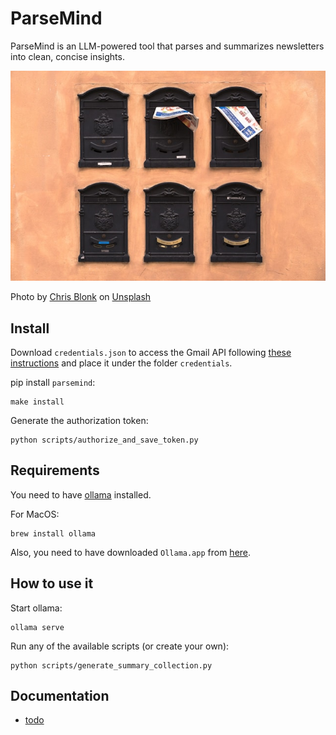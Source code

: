 # ParseMind

ParseMind is an LLM-powered tool that parses and summarizes newsletters into clean, concise insights.

![alt text](pics/chris-blonk-swd3FBSEA4Q-unsplash.jpg)

Photo by [Chris Blonk](https://unsplash.com/@chriskristiansen?utm_content=creditCopyText&utm_medium=referral&utm_source=unsplash) on [Unsplash](https://unsplash.com/photos/six-black-wooden-frames-swd3FBSEA4Q?utm_content=creditCopyText&utm_medium=referral&utm_source=unsplash)
      

## Install

Download `credentials.json` to access the Gmail API following [these instructions](https://developers.google.com/workspace/gmail/api/quickstart/python) and place it under the folder `credentials`.

pip install `parsemind`:
```shell
make install
```

Generate the authorization token:
```shell
python scripts/authorize_and_save_token.py
```


## Requirements

You need to have [ollama](https://ollama.com/) installed.

For MacOS:
```
brew install ollama
```

Also, you need to have downloaded `Ollama.app` from [here](https://ollama.com/download).

## How to use it

Start ollama:
```shell
ollama serve
```

Run any of the available scripts (or create your own):
```shell
python scripts/generate_summary_collection.py
```

## Documentation
- [todo](documentation/todo.md)
